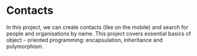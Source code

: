 # Contacts
In this project,  we can create contacts (like on the mobile) and search for people and organisations by name. This project covers essential basics of object - oriented programming: encapsulation, inheritance and polymorphism. 
